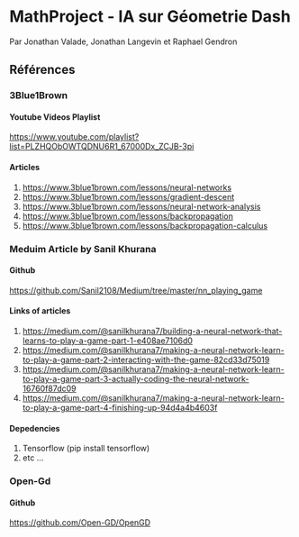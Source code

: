 # MathProject - IA sur Géometrie Dash
Par Jonathan Valade, Jonathan Langevin et Raphael Gendron

## Références
### 3Blue1Brown
#### Youtube Videos Playlist
https://www.youtube.com/playlist?list=PLZHQObOWTQDNU6R1_67000Dx_ZCJB-3pi
#### Articles
1) https://www.3blue1brown.com/lessons/neural-networks
2) https://www.3blue1brown.com/lessons/gradient-descent
3) https://www.3blue1brown.com/lessons/neural-network-analysis
4) https://www.3blue1brown.com/lessons/backpropagation
5) https://www.3blue1brown.com/lessons/backpropagation-calculus

### Meduim Article by Sanil Khurana
#### Github
https://github.com/Sanil2108/Medium/tree/master/nn_playing_game
#### Links of articles
1) https://medium.com/@sanilkhurana7/building-a-neural-network-that-learns-to-play-a-game-part-1-e408ae7106d0
2) https://medium.com/@sanilkhurana7/making-a-neural-network-learn-to-play-a-game-part-2-interacting-with-the-game-82cd33d75019
3) https://medium.com/@sanilkhurana7/making-a-neural-network-learn-to-play-a-game-part-3-actually-coding-the-neural-network-16760f87dc09
4) https://medium.com/@sanilkhurana7/making-a-neural-network-learn-to-play-a-game-part-4-finishing-up-94d4a4b4603f
#### Depedencies
1) Tensorflow (pip install tensorflow)
2) etc ...

### Open-Gd
#### Github
https://github.com/Open-GD/OpenGD
